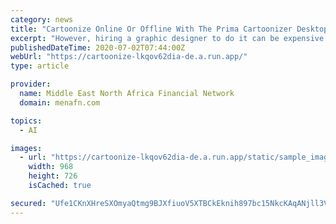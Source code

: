 ```yaml
---
category: news
title: "Cartoonize Online Or Offline With The Prima Cartoonizer Desktop Software For PC"
excerpt: "However, hiring a graphic designer to do it can be expensive and time-consuming. Prima Cartoonizer announces its platform that offers powerful tools to Cartoonize Yourself at a meager price or no ..."
publishedDateTime: 2020-07-02T07:44:00Z
webUrl: "https://cartoonize-lkqov62dia-de.a.run.app/"
type: article

provider:
  name: Middle East North Africa Financial Network
  domain: menafn.com

topics:
  - AI

images:
  - url: "https://cartoonize-lkqov62dia-de.a.run.app/static/sample_images/emma2.jpg"
    width: 968
    height: 726
    isCached: true

secured: "Ufe1CKnXHreSXOmyaQtmg9BJXfiuoV5XTBCkEknih897bc15NkcKAqANjll3VuXK/e9FK8tSZV/tqXiYn4A27QGlap0RcOQztKfUaHrVkz10UmxO6/RG5mz9PRmKIZqBPUpO7Zg2vPyJsgKO/6YcSBQBmbDcPRrhMMHz9qnLw6zghJy+NFbgQzjKbbCB6TtQhdMy47T/JNVquAV+9qHpW4LxA2MLs3XdFcKr+bo6DS3gRZtNPTGsFulH93fsvbcLvpkfC/2ga+FfJYUTTbjZdRlDMhj0lODx0OwZQY1VuqWAO4cY+uPEw1fMuWHUx3KkcF58WqNs5rT+RtX4vzbRYA==;eNH2S6WaHQ1r5T/MhNpuWA=="
---
```


